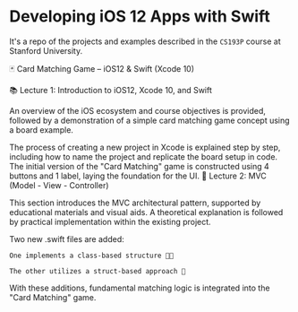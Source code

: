 # Developing iOS 12 Apps with Swift

It's a repo of the projects and examples described in the `CS193P` course at Stanford University.

🃏 Card Matching Game – iOS12 & Swift (Xcode 10)

📚 Lecture 1: Introduction to iOS12, Xcode 10, and Swift

An overview of the iOS ecosystem and course objectives is provided, followed by a demonstration of a simple card matching game concept using a board example.

The process of creating a new project in Xcode is explained step by step, including how to name the project and replicate the board setup in code.
The initial version of the "Card Matching" game is constructed using 4 buttons and 1 label, laying the foundation for the UI.
🧩 Lecture 2: MVC (Model - View - Controller)

This section introduces the MVC architectural pattern, supported by educational materials and visual aids.
A theoretical explanation is followed by practical implementation within the existing project.

Two new .swift files are added:

    One implements a class-based structure 👨‍🏫

    The other utilizes a struct-based approach 🧱

With these additions, fundamental matching logic is integrated into the "Card Matching" game.
